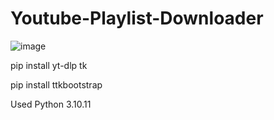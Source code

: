 # Youtube-Playlist-Downloader

![image](https://github.com/user-attachments/assets/560bf124-7ac4-4ad5-a91f-95131b1df285)

pip install yt-dlp tk

pip install ttkbootstrap

Used Python 3.10.11
